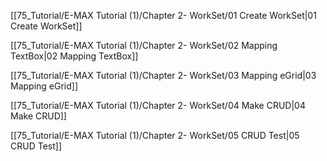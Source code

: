 [[75_Tutorial/E-MAX Tutorial (1)/Chapter 2- WorkSet/01 Create WorkSet|01 Create WorkSet]]

[[75_Tutorial/E-MAX Tutorial (1)/Chapter 2- WorkSet/02 Mapping TextBox|02 Mapping TextBox]]

[[75_Tutorial/E-MAX Tutorial (1)/Chapter 2- WorkSet/03 Mapping eGrid|03 Mapping eGrid]]

[[75_Tutorial/E-MAX Tutorial (1)/Chapter 2- WorkSet/04 Make CRUD|04 Make CRUD]]

[[75_Tutorial/E-MAX Tutorial (1)/Chapter 2- WorkSet/05 CRUD Test|05 CRUD Test]]
